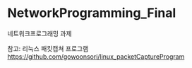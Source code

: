 # NetworkProgramming_Final
네트워크프로그래밍 과제


참고:
리눅스 패킷캡쳐 프로그램
https://github.com/gowoonsori/linux_packetCaptureProgram
